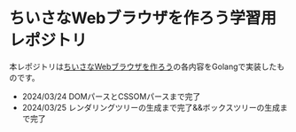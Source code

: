 # ちいさなWebブラウザを作ろう学習用レポジトリ
本レポジトリは[ちいさなWebブラウザを作ろう](https://browserbook.shift-js.info/)の各内容をGolangで実装したものです。
- 2024/03/24 DOMパースとCSSOMパースまで完了
- 2024/03/25 レンダリングツリーの生成まで完了&&ボックスツリーの生成まで完了